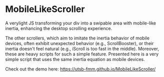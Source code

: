 # MobileLikeScroller
A verylight JS transforming your div into a swipable area with mobile-like inertia, enhancing the desktop scrolling experience.

The other scrollers, which aim to imitate the inertia behavior of mobile devices, often exhibit unexpected behavior (e.g., ScrollBooster), or their inertia doesn't feel natural (e.g., iScroll is too fast in the middle). Moreover, these are heavy scripts for such a simple feature. Presented here is a very simple script that uses the same inertia equation as mobile devices.

Check out the demo here: https://utsb-fmm.github.io/MobileLikeScroller/
